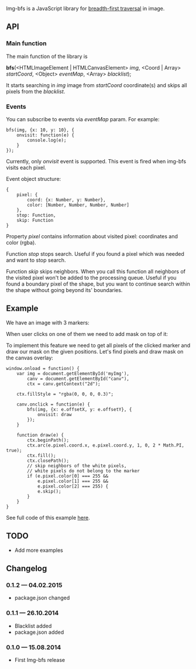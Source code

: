 Img-bfs is a JavaScript library for <a href="http://en.wikipedia.org/wiki/Breadth-first_search" target="_blank">breadth-first traversal</a> in image.

## API

### Main function

The main function of the library is 

<b>bfs</b>(&lt;HTMLImageElement | HTMLCanvasElement&gt; <i>img</i>, &lt;Coord | Array&gt; <i>startCoord</i>, &lt;Object&gt; <i>eventMap</i>, &lt;Array&gt; <i>blacklist</i>);

It starts searching in <i>img</i> image from <i>startCoord</i> coordinate(s) and skips all pixels from the <i>blacklist</i>.

### Events

You can subscribe to events via <i>eventMap</i> param. For example:

    bfs(img, {x: 10, y: 10}, {
        onvisit: function(e) {
            console.log(e);
        }
    });

Currently, only <i>onvisit</i> event is supported. This event is fired when img-bfs visits each pixel.

Event object structure:

    {
        pixel: {
            coord: {x: Number, y: Number},
            color: [Number, Number, Number, Number]
        },
        stop: Function,
        skip: Function
    }

Property <i>pixel</i> contains information about visited pixel: coordinates and color (rgba).

Function <i>stop</i> stops search. Useful if you found a pixel which was needed and want to stop search.

Function <i>skip</i> skips neighbors. When you call this function all neighbors of the visited pixel won't be added to the processing queue. Useful if you found a boundary pixel of the shape, but you want to continue search within the shape without going beyond its' boundaries.

## Example

We have an image with 3 markers:

[](https://raw.githubusercontent.com/AndriiHeonia/img-bfs/master/examples/markers/markers.jpg)

When user clicks on one of them we need to add mask on top of it:

[](https://raw.githubusercontent.com/AndriiHeonia/img-bfs/master/examples/markers/screenshot.png)

To implement this feature we need to get all pixels of the clicked marker and draw our mask on the given positions. Let's find pixels and draw mask on the canvas overlay: 

    window.onload = function() {
        var img = document.getElementById('myImg'),
            canv = document.getElementById("canv"),
            ctx = canv.getContext("2d");
        
        ctx.fillStyle = "rgba(0, 0, 0, 0.3)";

        canv.onclick = function(e) {
            bfs(img, {x: e.offsetX, y: e.offsetY}, {
                onvisit: draw
            });
        }

        function draw(e) {
            ctx.beginPath();
            ctx.arc(e.pixel.coord.x, e.pixel.coord.y, 1, 0, 2 * Math.PI, true);
            ctx.fill();
            ctx.closePath();
            // skip neighbors of the white pixels,
            // white pixels do not belong to the marker
            if (e.pixel.color[0] === 255 && 
                e.pixel.color[1] === 255 && 
                e.pixel.color[2] === 255) {
                e.skip();
            }
        }
    }

See full code of this example <a href="https://github.com/AndriiHeonia/img-bfs/blob/master/examples/markers/index.html">here</a>.

## TODO
* Add more examples

## Changelog

### 0.1.2 &mdash; 04.02.2015

* package.json changed

### 0.1.1 &mdash; 26.10.2014

* Blacklist added
* package.json added

### 0.1.0 &mdash; 15.08.2014

* First Img-bfs release
